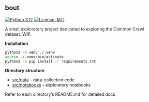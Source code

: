 ## bout

[![Python 3.12](https://img.shields.io/badge/python-3.12-blue.svg)](https://www.python.org/downloads/release/python-312/)  [![License: MIT](https://img.shields.io/badge/License-MIT-yellow.svg)](https://opensource.org/licenses/MIT)

A small exploratory project dedicated to exploring the Common Crawl dataset. WIP.

**Installation**

```bash
python3 -m venv ./.venv
source ./.venv/bin/activate
python3 -m pip install -r requirements.txt
```

**Directory structure**

- [src/data](src/data/) – data-collection code  
- [src/notebooks](src/notebooks/) – exploratory notebooks

Refer to each directory’s README.md for detailed docs.
